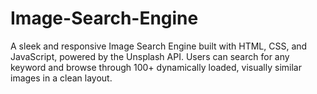 # Image-Search-Engine
A sleek and responsive Image Search Engine built with HTML, CSS, and JavaScript, powered by the Unsplash API. Users can search for any keyword and browse through 100+ dynamically loaded, visually similar images in a clean layout.
